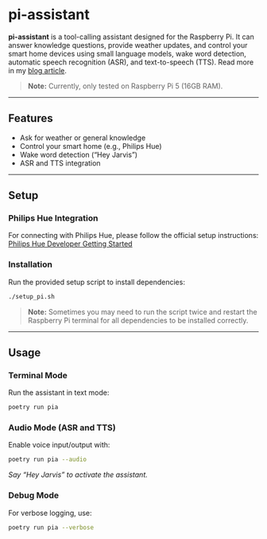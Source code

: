 # pi-assistant

**pi-assistant** is a tool-calling assistant designed for the Raspberry Pi. It can answer knowledge questions, provide weather updates, and control your smart home devices using small language models, wake word detection, automatic speech recognition (ASR), and text-to-speech (TTS).
Read more in my [blog article](https://alexfi.dev/blog/raspberry-pi-assistant).

> **Note:** Currently, only tested on Raspberry Pi 5 (16GB RAM).

---

## Features

-   Ask for weather or general knowledge
-   Control your smart home (e.g., Philips Hue)
-   Wake word detection (“Hey Jarvis”)
-   ASR and TTS integration

---

## Setup

### Philips Hue Integration

For connecting with Philips Hue, please follow the official setup instructions:
[Philips Hue Developer Getting Started](https://developers.meethue.com/develop/get-started-2/)

### Installation

Run the provided setup script to install dependencies:

```bash
./setup_pi.sh
```

> **Note:** Sometimes you may need to run the script twice and restart the Raspberry Pi terminal for all dependencies to be installed correctly.

---

## Usage

### Terminal Mode

Run the assistant in text mode:

```bash
poetry run pia
```

### Audio Mode (ASR and TTS)

Enable voice input/output with:

```bash
poetry run pia --audio
```

_Say “Hey Jarvis” to activate the assistant._

### Debug Mode

For verbose logging, use:

```bash
poetry run pia --verbose
```
